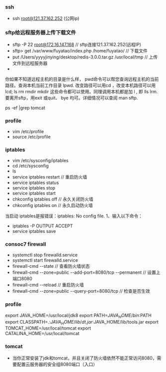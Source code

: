 ### ssh
- ssh root@121.37.162.252 (公网ip)
  
### sftp给远程服务器上传下载文件
- sftp -P 22 root@172.16.147.168  // sftp连接121.37.162.252(远程IP)
- sftp> get /var/www/fuyatao/index.php  /home/fuyatao/  // 下载文件
- put /Users/yyyyjinying/desktop/redis-3.0.0.tar.gz /usr/local/tmp // 上传文件到远程服务器
- 
你如果不知道远程主机的目录是什么样， pwd命令可以帮您查询远程主机的当前路径。查询本机当前工作目录 lpwd.
改变路径可以用cd ，改变本机路径可以用 lcd;
ls rm rmdir mkdir 这些命令都可以使用。同理调用本机都是加 l , 即 lls lrm.
要离开sftp，用exit 或quit、 bye 均可。详细情况可以查阅 man  sftp.

ps -ef |grep tomcat

### profile
- vim /etc/profile
- source /etc/profile
  
### iptables
- vim /etc/sysconfig/iptables
- cd /etc/sysconfig
- ls
- service iptables restart  // 重启防火墙
- service iptables status
- service iptables stop
- service iptables start
- chkconfig iptables off  //  永久关闭防火墙
- chkconfig iptables on  // 永久启动防火墙

当启动 iptables是报错误：iptables: No config file. 
1、输入以下命令：
 - iptables -P OUTPUT ACCEPT
 - service iptables save

### consoc7 firewall
- systemctl stop firewalld.service
- systemctl start firewalld.service
- firewall-cmd --state // 查看防火墙状态
- firewall-cmd --zone=public --add-port=8080/tcp --permanent // 设置上端口8080
- firewall-cmd --reload // 重启防火墙
- firewall-cmd --zone=public --query-port=8080/tcp  // 检查是否生效

### profile
export JAVA_HOME=/usr/local/jdk8
export PATH=$JAVA_HOME/bin:$PATH
export CLASSPATH=.:$JAVA_HOME/lib/dt.jar:$JAVA_HOME/lib/tools.jar
export TOMCAT_HOME=/usr/local/tomcat
export CATALINA_HOME=/usr/local/tomcat

### tomcat
- 当你正常安装了jdk和tomcat，并且关闭了防火墙依然不能正常访问8080，需要配置云服务器的安全组8080端口（入口）
